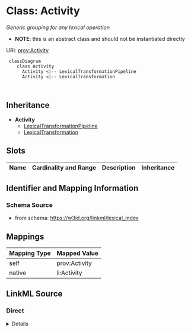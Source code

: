 # Class: Activity
_Generic grouping for any lexical operation_



* __NOTE__: this is an abstract class and should not be instantiated directly


URI: [prov:Activity](http://www.w3.org/ns/prov#Activity)


```{mermaid}
 classDiagram
    class Activity
      Activity <|-- LexicalTransformationPipeline
      Activity <|-- LexicalTransformation
      
      
```




## Inheritance
* **Activity**
    * [LexicalTransformationPipeline](LexicalTransformationPipeline.md)
    * [LexicalTransformation](LexicalTransformation.md)



## Slots

| Name | Cardinality and Range | Description | Inheritance |
| ---  | --- | --- | --- |






## Identifier and Mapping Information







### Schema Source


* from schema: https://w3id.org/linkml/lexical_index





## Mappings

| Mapping Type | Mapped Value |
| ---  | ---  |
| self | prov:Activity |
| native | li:Activity |


## LinkML Source

<!-- TODO: investigate https://stackoverflow.com/questions/37606292/how-to-create-tabbed-code-blocks-in-mkdocs-or-sphinx -->

### Direct

<details>
```yaml
name: Activity
description: Generic grouping for any lexical operation
from_schema: https://w3id.org/linkml/lexical_index
rank: 1000
abstract: true
class_uri: prov:Activity

```
</details>

### Induced

<details>
```yaml
name: Activity
description: Generic grouping for any lexical operation
from_schema: https://w3id.org/linkml/lexical_index
rank: 1000
abstract: true
class_uri: prov:Activity

```
</details>